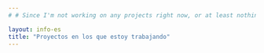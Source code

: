 ```yaml
---
# # Since I'm not working on any projects right now, or at least nothing too interesting, this page will not be accesible 

layout: info-es
title: "Proyectos en los que estoy trabajando"
---
```

